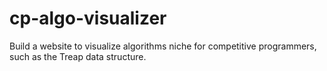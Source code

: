 # cp-algo-visualizer
Build a website to visualize algorithms niche for competitive programmers, such as the Treap data structure.

